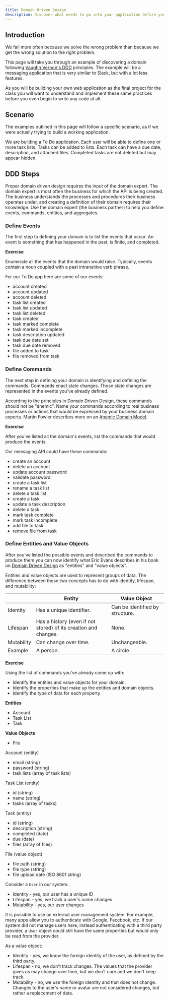 ```yaml
---
title: Domain Driven Design 
description: Discover what needs to go into your application before you build it.
---
```


## Introduction

<block-quote attribution="Russell L. Ackoff">

We fail more often because we solve the wrong problem than because we get the wrong solution to the right problem.

</block-quote>

This page will take you through an example of discovering a domain following [Vaughn Vernon's DDD](https://vaughnvernon.co/) principles. The example will be a messaging application that is very similar to Slack, but with a lot less features.

As you will be building your own web application as the final project for the class you will want to understand and implement these same practices before you even begin to write any code at all.

## Scenario
  
The examples outlined in this page will follow a specific scenario, as if we were actually trying to build a working application.

We are building a To Do application. Each user will be able to define one or more task lists. Tasks can be added to lists. Each task can have a due date, description, and attached files. Completed tasks are not deleted but may appear hidden.

## DDD Steps

Proper domain driven design requires the input of the domain expert. The domain expert is most often the business for which the API is being created. The business understands the processes and procedures their business operates under, and creating a definition of their domain requires their knowledge. Use the domain expert (the business partner) to help you define events, commands, entities, and aggregates.

### Define Events

The first step to defining your domain is to list the events that occur. An event is something that has happened in the past, is finite, and completed.

**Exercise**

Enumerate all the events that the domain would raise. Typically, events contain a noun coupled with a past intransitive verb phrase.

<question-answer q="What are the events that you can think of for our To Do application?">

For our To Do app here are some of our events:

- account created
- account updated
- account deleted
- task list created
- task list updated
- task list deleted
- task created
- task marked complete
- task marked incomplete
- task description updated
- task due date set
- task due date removed
- file added to task
- file removed from task

</question-answer>

### Define Commands

The next step in defining your domain is identifying and defining the commands. Commands enact state changes. Those state changes are represented in the events you've already defined.

According to the principles in Domain Driven Design, these commands should not be "anemic". Name your commands according to real business processes or actions that would be expressed by your business domain experts. Martin Fowler describes more on an [Anemic Domain Model](https://www.martinfowler.com/bliki/AnemicDomainModel.html).

**Exercise**

After you've listed all the domain's events, list the commands that would produce the events.

<question-answer q="What are the commands that our To Do app should have?">

Our messaging API could have these commands:

- create an account
- delete an account
- update account password
- validate password
- create a task list
- rename a task list
- delete a task list
- create a task
- update a task description
- delete a task
- mark task complete
- mark task incomplete
- add file to task
- remove file from task

</question-answer>

### Define Entities and Value Objects

After you've listed the possible events and described the commands to produce them you can now identify what Eric Evans describes in his book on [Domain Driven Design](https://www.amazon.com/Domain-Driven-Design-Tackling-Complexity-Software/dp/0321125215) as "entities" and "value objects".

Entities and value objects are used to represent groups of data. The difference between these two concepts has to do with identity, lifespan, and mutability:

|           | Entity | Value Object |
| --------- | ------ | ------------ |
| Identity | Has a unique identifier. | Can be identified by structure. |
| Lifespan | Has a history (even if not stored) of its creation and changes. | None. |
| Mutability | Can change over time. | Unchangeable. |
| Example | A person. | A circle. |

**Exercise**

Using the list of commands you've already come up with:

- Identify the entities and value objects for your domain.
- Identify the properties that make up the entities and domain objects.
- Identify the type of data for each property

<question-answer q="What are the entities and value objects we should have for our To Do app?">

**Entities**

- Account
- Task List
- Task

**Value Objects**

- File

</question-answer>

<question-answer q="What are the properties and types associated with our To Do app's entities and value objects?">

Account (entity)

- email (string)
- password (string)
- task lists (array of task lists)

Task List (entity)

- id (string)
- name (string)
- tasks (array of tasks)

Task (entity)

- id (string)
- description (string)
- completed (date)
- due (date)
- files (array of files) 
 
File (value object)

- file path (string)
- file type (string)
- file upload date (ISO 8601 string)

</question-answer>

<question-answer q="Think of a scenario where something that might be considered an entity would actually be a value object. How could this be?">

Consider a `User` in our system.

- Identity - yes, our user has a unique ID
- Lifespan - yes, we track a user's name changes
- Mutability - yes, our user changes

It is possible to use an external user management system. For example, many apps allow you to authenticate with Google, Facebook, etc. If our system did not manage users here, instead authenticating with a third party provider, a `User` object could still have the same properties but would only be read from the provider.

As a value object:

- Identity - yes, we know the foreign identity of the user, as defined by the third party.
- Lifespan - no, we don't track changes. The values that the provider gives us may change over time, but we don't care and we don't keep track.
- Mutability - no, we use the foreign identity and that does not change. Changes to the user's name or avatar are not considered changes, but rather a replacement of data.

</question-answer>
